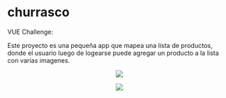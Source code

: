 # churrasco
VUE Challenge:

Este proyecto es una pequeña app que mapea una lista de productos, donde el usuario luego de logearse puede agregar un producto a la lista con varias imagenes.

<p align='center'>
    <img src='https://i.ibb.co/MgW5Kbh/Whats-App-Image-2023-02-27-at-20-14-50.jpg' </img>
</p>

<p align='center'>
    <img src='https://i.ibb.co/Gd1qb8N/Whats-App-Image-2023-02-27-at-20-15-22.jpg' </img>
</p>
